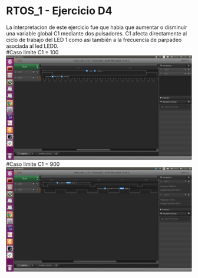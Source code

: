 # RTOS_1 - Ejercicio D4  
La interpretacion de este ejercicio fue que habia que aumentar o disminuir una variable global C1 mediante dos pulsadores. C1 afecta directamente al ciclo de trabajo del LED 1 como asi tambíén a la frecuencia de parpadeo asociada al led LED0.  
#Caso limite C1 = 100  
![captura](RTOS_D4_100.png)  
#Caso limite C1 = 900  
![captura2](RTOS_D4_900.png)  

